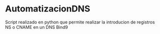 # AutomatizacionDNS
Script realizado en python que permite realizar la introducion de registros NS o CNAME en un DNS Bind9
